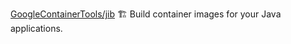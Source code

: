 
[GoogleContainerTools/jib](https://github.com/GoogleContainerTools/jib)
🏗 Build container images for your Java applications.
